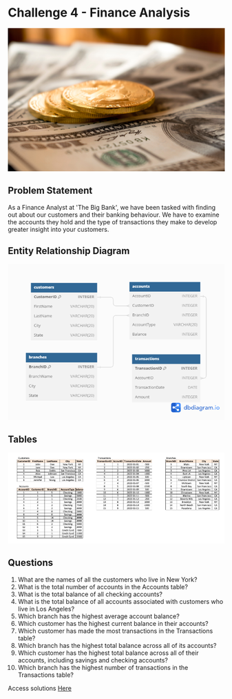 # Challenge 4 - Finance Analysis

![alt text](./images/img.PNG)

## Problem Statement
As a Finance Analyst at 'The Big Bank', we have been tasked with finding out about our customers and their banking behaviour. We have to examine the accounts they hold and the type of transactions they make to develop greater insight into your customers.


## Entity Relationship Diagram

![alt text](./images/ERD.png)

## Tables
![alt text](./images/tables.PNG)

## Questions

1. What are the names of all the customers who live in New York?
2. What is the total number of accounts in the Accounts table?
3. What is the total balance of all checking accounts?
4. What is the total balance of all accounts associated with customers who live in Los Angeles?
5. Which branch has the highest average account balance?
6. Which customer has the highest current balance in their accounts?
7. Which customer has made the most transactions in the Transactions table?
8. Which branch has the highest total balance across all of its accounts?
9. Which customer has the highest total balance across all of their accounts, including savings and checking accounts?
10. Which branch has the highest number of transactions in the Transactions table?
    
Access solutions [Here](./Challenge_4.sql)
